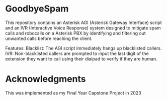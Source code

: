 # GoodbyeSpam
This repository contains an Asterisk AGI (Asterisk Gateway Interface) script and an IVR (Interactive Voice Response) system designed to mitigate spam calls and robocalls on a Asterisk PBX by identifying and filtering out unwanted calls before reaching the client.

Features:
Blacklist: The AGI script immediately hangs up blacklisted callers.
IVR: Non-blacklisted callers are prompted to input the last digit of the extension they want to call using their dialpad to verify if they are human.

# Acknowledgments
This was implemented as my Final Year Capstone Project in 2023
